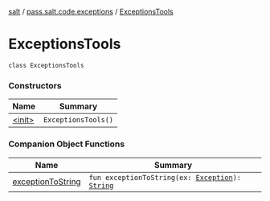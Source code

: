 [salt](../../index.md) / [pass.salt.code.exceptions](../index.md) / [ExceptionsTools](./index.md)

# ExceptionsTools

`class ExceptionsTools`

### Constructors

| Name | Summary |
|---|---|
| [&lt;init&gt;](-init-.md) | `ExceptionsTools()` |

### Companion Object Functions

| Name | Summary |
|---|---|
| [exceptionToString](exception-to-string.md) | `fun exceptionToString(ex: `[`Exception`](https://docs.oracle.com/javase/6/docs/api/java/lang/Exception.html)`): `[`String`](https://kotlinlang.org/api/latest/jvm/stdlib/kotlin/-string/index.html) |
